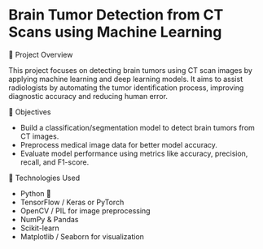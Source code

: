 # Brain Tumor Detection from CT Scans using Machine Learning
📌 Project Overview

This project focuses on detecting brain tumors using CT scan images by applying machine learning and deep learning models. It aims to assist radiologists by automating the tumor identification process, improving diagnostic accuracy and reducing human error.

🎯 Objectives

- Build a classification/segmentation model to detect brain tumors from CT images.
- Preprocess medical image data for better model accuracy.
- Evaluate model performance using metrics like accuracy, precision, recall, and F1-score.

🧠 Technologies Used

- Python 🐍
- TensorFlow / Keras or PyTorch
- OpenCV / PIL for image preprocessing
- NumPy & Pandas
- Scikit-learn
- Matplotlib / Seaborn for visualization



